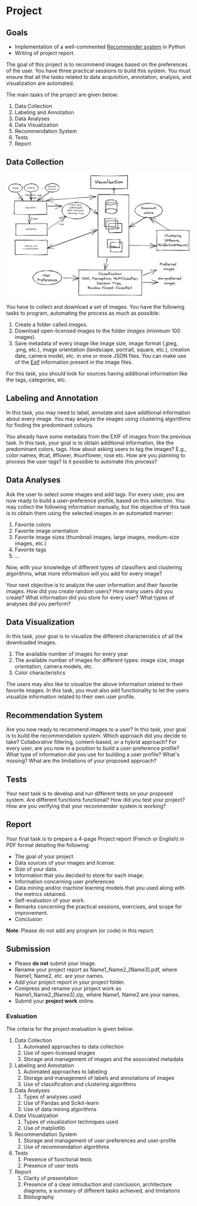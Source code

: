 # Project

## Goals

-   Implementation of a well-commented [Recommender system](https://en.wikipedia.org/wiki/Recommender_system) in Python
-   Writing of project report.


The goal of this project is to recommend images based on the preferences
of the user. You have three practical sessions to build this system. You
must ensure that all the tasks related to data acquisition, annotation,
analysis, and visualization are automated.

The main tasks of the project are given below:

1.  Data Collection
2.  Labeling and Annotation
3.  Data Analyses
4.  Data Visualization
5.  Recommendation System
6.  Tests
7.  Report

## Data Collection

![Architecture](../../images/Project-Architecture.png "Architecture")

You have to collect and download a set of images. You have the following
tasks to program, automating the process as much as possible:

1.  Create a folder called *images*.
2.  Download open-licensed images to the folder *images* (minimum 100
    images).
3.  Save metadata of every image like image size, image format (.jpeg,
    .png, etc.), image orientation (landscape, portrait, square, etc.),
    creation date, camera model, etc. in one or more JSON files. You can
    make use of the [Exif](https://en.wikipedia.org/wiki/Exif)
    information present in the image files.

For this task, you should look for sources having additional information
like the tags, categories, etc.

## Labeling and Annotation

In this task, you may need to label, annotate and save additional
information about every image. You may analyze the images using
clustering algorithms for finding the predominant colours.

You already have some metadata from the EXIF of images from the previous
task. In this task, your goal is to obtain additional information, like
the predominant colors, tags. How about asking users to tag the images?
E.g., color names, \#cat, \#flower, \#sunflower, rose etc. How are you
planning to process the user tags? Is it possible to automate this
process?

## Data Analyses

Ask the user to select some images and add tags. For every user, you are
now ready to build a user-preference profile, based on this selection.
You may collect the following information manually, but the objective of
this task is to obtain them using the selected images in an automated
manner:

1.  Favorite colors
2.  Favorite image orientation
3.  Favorite image sizes (thumbnail images, large images, medium-size
    images, etc.)
4.  Favorite tags
5.  \...

Now, with your knowledge of different types of classifiers and
clustering algorithms, what more information will you add for every
image?

Your next objective is to analyze the user information and their
favorite images. How did you create random users? How many users did you
create? What information did you store for every user? What types of
analyses did you perform?

## Data Visualization

In this task, your goal is to visualize the different characteristics of
all the downloaded images.

1.  The available number of images for every year
2.  The available number of images for different types: image size,
    image orientation, camera models, etc.
3.  Color characteristics

The users may also like to visualize the above information related to
their favorite images. In this task, you must also add functionality to
let the users visualize information related to their own user profile.

## Recommendation System

Are you now ready to recommend images to a user? In this task, your goal
is to build the recommendation system. Which approach did you decide to
take? Collaborative filtering, content-based, or a hybrid approach? For
every user, are you now in a position to build a user-preference
profile? What type of information did you use for building a user
profile? What\'s missing? What are the limitations of your proposed
approach?

## Tests

Your next task is to develop and run different tests on your proposed
system. Are different functions functional? How did you test your
project? How are you verifying that your recommender system is working?

## Report

Your final task is to prepare a 4-page Project report (French or
English) in PDF format detailing the following:

-   The goal of your project
-   Data sources of your images and license.
-   Size of your data.
-   Information that you decided to store for each image.
-   Information concerning user preferences
-   Data mining and/or machine learning models that you used along with
    the metrics obtained.
-   Self-evaluation of your work.
-   Remarks concerning the practical sessions, exercises, and scope for
    improvement.
-   Conclusion

**Note**: Please do not add any program (or code) in this report.


## Submission


-   Please **do not** submit your image.
-   Rename your project report as Name1\_Name2\_\[Name3\].pdf, where
    Name1, Name2, etc. are your names.
-   Add your project report in your project folder.
-   Compress and rename your project work as
    Name1\_Name2\_\[Name3\].zip, where Name1, Name2 are your names.
-   Submit your **project work** online.


### Evaluation


The criteria for the project evaluation is given below:

1.  Data Collection
    1. Automated approaches to data collection
    2. Use of open-licensed images
    3. Storage and management of images and the associated metadata
2.  Labeling and Annotation
    1. Automated approaches to labeling
    2. Storage and management of labels and annotations of images
    3. Use of classification and clustering algorithms
3.  Data Analyses
    1. Types of analyses used
    2. Use of Pandas and Scikit-learn
    3. Use of data mining algorithms
4.  Data Visualization
    1. Types of visualization techniques used
    2. Use of matplotlib
5.  Recommendation System
    1. Storage and management of user preferences and user-profile
    2. Use of recommendation algorithms
6.  Tests
    1. Presence of functional tests
    2. Presence of user tests
7.  Report
    1. Clarity of presentation
    2. Presence of a clear introduction and conclusion, architecture
        diagrams, a summary of different tasks achieved, and limitations
    3. Bibliography

